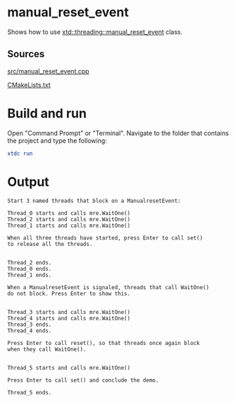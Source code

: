 # manual_reset_event

Shows how to use [xtd::threading::manual_reset_event](https://gammasoft71.github.io/xtd/reference_guides/latest/classxtd_1_1threading_1_1manual_reset_event.html) class.

## Sources

[src/manual_reset_event.cpp](src/manual_reset_event.cpp)

[CMakeLists.txt](CMakeLists.txt)

# Build and run

Open "Command Prompt" or "Terminal". Navigate to the folder that contains the project and type the following:

```cmake
xtdc run
```

# Output

```
Start 3 named threads that block on a ManualresetEvent:

Thread_0 starts and calls mre.WaitOne()
Thread_2 starts and calls mre.WaitOne()
Thread_1 starts and calls mre.WaitOne()

When all three threads have started, press Enter to call set()
to release all the threads.


Thread_2 ends.
Thread_0 ends.
Thread_1 ends.

When a ManualresetEvent is signaled, threads that call WaitOne()
do not block. Press Enter to show this.


Thread_3 starts and calls mre.WaitOne()
Thread_4 starts and calls mre.WaitOne()
Thread_3 ends.
Thread_4 ends.

Press Enter to call reset(), so that threads once again block
when they call WaitOne().


Thread_5 starts and calls mre.WaitOne()

Press Enter to call set() and conclude the demo.

Thread_5 ends.
```
